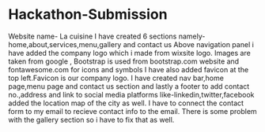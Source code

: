 # Hackathon-Submission
Website name- La cuisine
I have created 6 sections namely-home,about,services,menu,gallery and contact us
Above navigation panel i have added the company logo which i made from wixsite logo.
Images are taken from google , Bootstrap is used from bootstrap.com website and fontawesome.com for icons and symbols
I have also added favicon at the top left.Favicon is our company logo.
I have created nav bar,home page,menu page and contact us section and lastly a footer to add contact no.,address and link to social media platforms like-linkedin,twitter,facebook
added the location map of the city as well.
I have to connect the contact form to my email to recieve contact info to the email.
There is some problem with the gallery section so i have to fix that as well.
